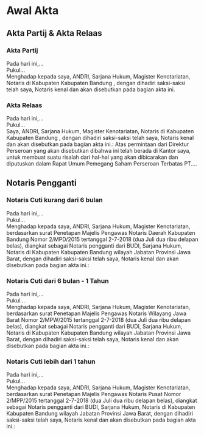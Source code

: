 # Awal Akta

## Akta Partij & Akta Relaas

### Akta Partij

<AktaText>

Pada hari ini,...  
Pukul...  
Menghadap kepada saya, ANDRI, Sarjana Hukum, Magister Kenotariatan,  Notaris di Kabupaten Kabupaten Bandung , dengan dihadiri saksi-saksi telah saya, Notaris kenal dan akan disebutkan pada bagian akta ini.

</AktaText>

### Akta Relaas

<AktaText>

Pada hari ini,...  
Pukul...  
Saya, ANDRI, Sarjana Hukum, Magister Kenotariatan,  Notaris di Kabupaten Kabupaten Bandung , dengan dihadiri saksi-saksi telah saya, Notaris kenal dan akan disebutkan pada bagian akta ini.:
Atas permintaan dari Direktur Perseroan yang akan disebutkan dibahwa ini telah berada di Kantor saya, untuk membuat suatu risalah dari hal-hal yang akan dibicarakan dan diputuskan dalam Rapat Umum Pemegang Saham Perseroan Terbatas PT.... 

</AktaText>

## Notaris Pengganti

### Notaris Cuti kurang dari 6 bulan

<AktaText>

Pada hari ini,...  
Pukul...  
Menghadap kepada saya, ANDRI, Sarjana Hukum, Magister Kenotariatan, berdasarkan surat Penetapan Majelis Pengawas Notaris Daerah Kabupaten Bandung Nomor 2/MPD/2015 tertanggal 2-7-2018 (dua Juli dua ribu delapan belas), diangkat sebagai Notaris pengganti dari BUDI, Sarjana Hukum, Notaris di Kabupaten Kabupaten Bandung wilayah Jabatan Provinsi Jawa Barat, dengan dihadiri saksi-saksi telah saya, Notaris kenal dan akan disebutkan pada bagian akta ini.:

</AktaText>

### Notaris Cuti dari 6 bulan - 1 Tahun

<AktaText>

Pada hari ini,...  
Pukul...  
Menghadap kepada saya, ANDRI, Sarjana Hukum, Magister Kenotariatan, berdasarkan surat Penetapan Majelis Pengawas Notaris Wilayang Jawa Barat Nomor 2/MPW/2015 tertanggal 2-7-2018 (dua Juli dua ribu delapan belas), diangkat sebagai Notaris pengganti dari BUDI, Sarjana Hukum, Notaris di Kabupaten Kabupaten Bandung wilayah Jabatan Provinsi Jawa Barat, dengan dihadiri saksi-saksi telah saya, Notaris kenal dan akan disebutkan pada bagian akta ini.:

</AktaText>

### Notaris Cuti lebih dari 1 tahun

<AktaText>

Pada hari ini,...  
Pukul...  
Menghadap kepada saya, ANDRI, Sarjana Hukum, Magister Kenotariatan, berdasarkan surat Penetapan Majelis Pengawas Notaris Pusat Nomor 2/MPP/2015 tertanggal 2-7-2018 (dua Juli dua ribu delapan belas), diangkat sebagai Notaris pengganti dari BUDI, Sarjana Hukum, Notaris di Kabupaten Kabupaten Bandung wilayah Jabatan Provinsi Jawa Barat, dengan dihadiri saksi-saksi telah saya, Notaris kenal dan akan disebutkan pada bagian akta ini.:

</AktaText>